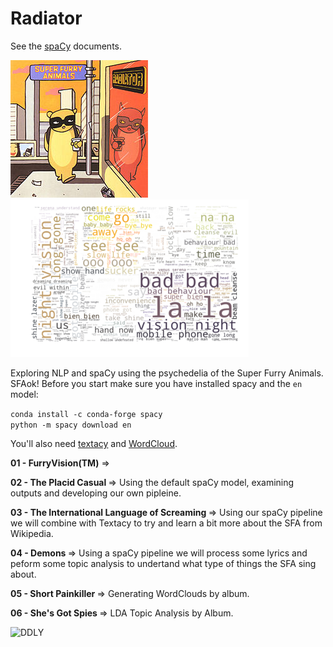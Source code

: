 # Radiator

See the [spaCy](https://spacy.io) documents.

![Radiator](/images/220px-Radiator-SFA.jpg) 
![Radiator](/images/SFAOK.png)
<br>

Exploring NLP and spaCy using the psychedelia of the Super Furry Animals. SFAok!
Before you start make sure you have installed spacy and the ```en``` model:

```conda install -c conda-forge spacy```
<br>
```python -m spacy download en```
<br>

You'll also need [textacy](https://chartbeat-labs.github.io/textacy/getting_started/quickstart.html) and [WordCloud](https://amueller.github.io/word_cloud/).

<b>01 - FurryVision(TM)</b> => 

<b>02 - The Placid Casual </b>=> Using the default spaCy model, examining outputs and developing our own pipleine.

<b>03 - The International Language of Screaming </b>=> Using our spaCy pipeline we will combine with Textacy to try and learn a bit more about the SFA from Wikipedia.

<b>04 - Demons </b>=> Using a spaCy pipeline we will process some lyrics and peform some topic analysis to undertand what type of things the SFA sing about.

<b>05 - Short Painkiller </b>=> Generating WordClouds by album.

<b>06 - She's Got Spies </b>=> LDA Topic Analysis by Album.

![DDLY](/images/album_wc/Guerilla.png)
